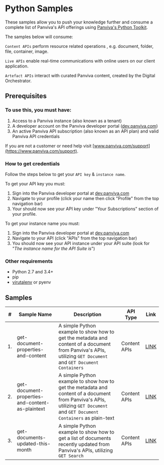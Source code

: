 # Python Samples
These samples allow you to push your knowledge further and consume a complete list of Panviva's API offerings using [Panviva's Python Toolkit](https://pypi.org/project/panviva). 

The samples below will consume:

`Content APIs` perform resource related operations , e.g. document, folder, file, container, image. 

`Live APIs` enable real-time communications with online users on our client application. 

`Artefact APIs` interact with curated Panviva content, created by the Digital Orchestrator.

## **Prerequisites**

### To use this, you must have:

1. Access to a Panviva instance (also known as a tenant)
2. A developer account on the Panviva developer portal ([dev.panviva.com](https://dev.panviva.com))
3. An active Panviva API subscription (also known as an API plan) and valid Panviva API credentials

If you are not a customer or need help visit [www.panviva.com/support](https://www.panviva.com/support).

### How to get credentials

Follow the steps below to get your `API key` & `instance name`.

To get your API key you must:

1. Sign into the Panviva developer portal at [dev.panviva.com](https://dev.panviva.com)
2. Navigate to your profile (click your name then click "Profile" from the top navigation bar)
3. Your should now see your API key under "Your Subscriptions" section of your profile.

To get your instance name you must:

1. Sign into the Panviva developer portal at [dev.panviva.com](https://dev.panviva.com)
2. Navigate to your API (click "APIs" from the top navigation bar)
3. You should now see your API instance under your API suite (look for "_The instance name for the API Suite is_")

### Other requirements

- Python 2.7 and 3.4+
- pip
- [virutalenv](https://docs.python-guide.org/dev/virtualenvs/) or pyenv

## Samples

| # | Sample Name | Description  | API Type | Link |
| - | ----------- | ------------ | -------- | ---- |
| 1. | get-document-properties-and-content | A simple Python example to show how to get the metadata and content of a document from Panviva's APIs, utilizing `GET Document` and `GET Document Containers` | Content APIs | [LINK](get-document-properties-and-content/README.md) |
| 2. | get-document-properties-and-content-as-plaintext | A simple Python example to show how to get the metadata and content of a document from Panviva's APIs, utilizing `GET Document` and `GET Document Containers` as plain-text | Content APIs | [LINK](get-document-properties-and-content-as-plaintext/README.md) |
| 3. | get-documents-updated-this-month | A simple Python example to show how to get a list of documents recently updated from Panviva's APIs, utilizing `GET Search` | Content APIs | [LINK](get-documents-updated-this-month/README.md) |
